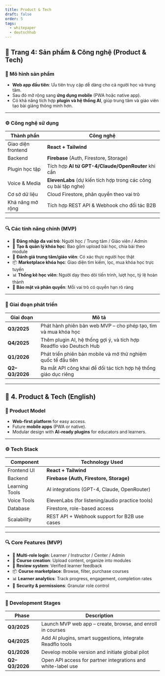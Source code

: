 ```yaml
---
title: Product & Tech
draft: false
order: 5
tags:
  - whitepaper
  - deutschhub
---
```


## 📄 Trang 4: Sản phẩm & Công nghệ (Product & Tech)

### 🧩 Mô hình sản phẩm

- **Web app đầu tiên**: Ưu tiên truy cập dễ dàng cho cả người học và trung tâm.
- Sau đó mở rộng sang **ứng dụng mobile** (PWA hoặc native app).
- Có khả năng tích hợp **plugin và hệ thống AI**, giúp trung tâm và giáo viên tạo bài giảng thông minh hơn.

---

### ⚙️ Công nghệ sử dụng

| Thành phần        | Công nghệ |
|-------------------|-----------|
| Giao diện frontend | **React + Tailwind** |
| Backend            | **Firebase** (Auth, Firestore, Storage) |
| Plugin học tập     | Tích hợp **AI từ GPT-4/Claude/OpenRouter** khi cần |
| Voice & Media      | **ElevenLabs** (dự kiến tích hợp trong các công cụ bài tập nghe) |
| Cơ sở dữ liệu      | Cloud Firestore, phân quyền theo vai trò |
| Khả năng mở rộng   | Tích hợp REST API & Webhook cho đối tác B2B |

---

### 🔍 Các tính năng chính (MVP)

- 👥 **Đăng nhập đa vai trò**: Người học / Trung tâm / Giáo viên / Admin
- 🧠 **Tạo & quản lý khóa học**: Bao gồm upload bài học, chia bài theo module
- 💬 **Đánh giá trung tâm/giáo viên**: Có xác thực người học thật
- 📦 **Marketplace khóa học**: Giao diện tìm kiếm, lọc, mua khóa học trực tuyến
- 📊 **Thống kê học viên**: Người dạy theo dõi tiến trình, lượt học, tỷ lệ hoàn thành
- 🔐 **Bảo mật và phân quyền**: Mỗi vai trò có quyền hạn rõ ràng

---

### 🔄 Giai đoạn phát triển

| Giai đoạn | Mô tả |
|-----------|------|
| **Q3/2025** | Phát hành phiên bản web MVP – cho phép tạo, tìm và mua khóa học |
| **Q4/2025** | Thêm plugin AI, hệ thống gợi ý, và tích hợp Readflo vào Deutsch Hub |
| **Q1/2026** | Phát triển phiên bản mobile và mở thử nghiệm quốc tế đầu tiên |
| **Q2–Q3/2026** | Ra mắt API công khai để đối tác tích hợp hệ thống giáo dục riêng |

---

## 📄 4. Product & Tech (English)

### 🧩 Product Model

- **Web-first platform** for easy access.
- Future **mobile apps** (PWA or native).
- Modular design with **AI-ready plugins** for educators and learners.

---

### ⚙️ Tech Stack

| Component        | Technology Used |
|------------------|------------------|
| Frontend UI       | **React + Tailwind** |
| Backend           | **Firebase (Auth, Firestore, Storage)** |
| Learning Tools    | AI integrations (GPT-4, Claude, OpenRouter) |
| Voice Tools       | ElevenLabs (for listening/audio practice tools) |
| Database          | Firestore, role-based access |
| Scalability       | REST API + Webhook support for B2B use cases |

---

### 🔍 Core Features (MVP)

- 👥 **Multi-role login**: Learner / Instructor / Center / Admin
- 🧠 **Course creation**: Upload content, organize into modules
- 💬 **Review system**: Verified learner feedback
- 📦 **Course marketplace**: Browse, filter, purchase courses
- 📊 **Learner analytics**: Track progress, engagement, completion rates
- 🔐 **Security & permissions**: Granular role control

---

### 🔄 Development Stages

| Phase       | Description |
|-------------|-------------|
| **Q3/2025** | Launch MVP web app – create, browse, and enroll in courses |
| **Q4/2025** | Add AI plugins, smart suggestions, integrate Readflo tools |
| **Q1/2026** | Develop mobile version and initiate global pilot |
| **Q2–Q3/2026** | Open API access for partner integrations and white-label use |
